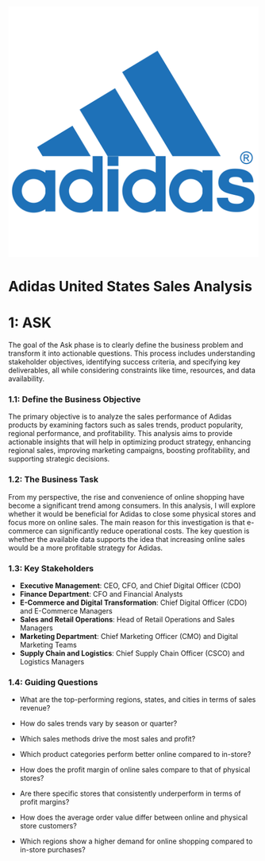 ![](assets/adidas_logo.png)
# Adidas United States Sales Analysis

# 1: ASK
The goal of the Ask phase is to clearly define the business problem and transform it into actionable questions. This process includes understanding stakeholder objectives, identifying success criteria, and specifying key deliverables, all while considering constraints like time, resources, and data availability.

### 1.1: Define the Business Objective
The primary objective is to analyze the sales performance of Adidas products by examining factors such as sales trends, product popularity, regional performance, and profitability. This analysis aims to provide actionable insights that will help in optimizing product strategy, enhancing regional sales, improving marketing campaigns, boosting profitability, and supporting strategic decisions.

### 1.2: The Business Task
From my perspective, the rise and convenience of online shopping have become a significant trend among consumers. In this analysis, I will explore whether it would be beneficial for Adidas to close some physical stores and focus more on online sales. The main reason for this investigation is that e-commerce can significantly reduce operational costs. The key question is whether the available data supports the idea that increasing online sales would be a more profitable strategy for Adidas.

### 1.3: Key Stakeholders
- **Executive Management**: CEO, CFO, and Chief Digital Officer (CDO)
- **Finance Department**: CFO and Financial Analysts
- **E-Commerce and Digital Transformation**: Chief Digital Officer (CDO) and E-Commerce Managers
- **Sales and Retail Operations**: Head of Retail Operations and Sales Managers
- **Marketing Department**: Chief Marketing Officer (CMO) and Digital Marketing Teams
- **Supply Chain and Logistics**: Chief Supply Chain Officer (CSCO) and Logistics Managers

### 1.4: Guiding Questions
- What are the top-performing regions, states, and cities in terms of sales revenue?
- How do sales trends vary by season or quarter?
- Which sales methods drive the most sales and profit?


- Which product categories perform better online compared to in-store?
- How does the profit margin of online sales compare to that of physical stores?
- Are there specific stores that consistently underperform in terms of profit margins?
- How does the average order value differ between online and physical store customers?
- Which regions show a higher demand for online shopping compared to in-store purchases?
